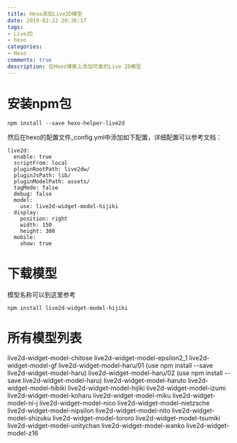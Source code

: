 ```yaml
---
title: Hexo添加Live2D模型
date: 2019-02-22 20:36:17
tags:
- Live2D
- hexo
categories:
- Hexo
comments: true
description: 在Hexo博客上添加可爱的Live 2D模型
---
```

# 安装npm包
```
npm install --save hexo-helper-live2d
```
然后在hexo的配置文件_config.yml中添加如下配置，详细配置可以参考文档：
```
live2d:
  enable: true
  scriptFrom: local
  pluginRootPath: live2dw/
  pluginJsPath: lib/
  pluginModelPath: assets/
  tagMode: false
  debug: false
  model:
    use: live2d-widget-model-hijiki
  display:
    position: right
    width: 150
    height: 300
  mobile:
    show: true
```
# 下载模型
模型名称可以到这里参考

```
npm install live2d-widget-model-hijiki
```
# 所有模型列表
live2d-widget-model-chitose
live2d-widget-model-epsilon2_1
live2d-widget-model-gf
live2d-widget-model-haru/01 (use npm install --save live2d-widget-model-haru)
live2d-widget-model-haru/02 (use npm install --save live2d-widget-model-haru)
live2d-widget-model-haruto
live2d-widget-model-hibiki
live2d-widget-model-hijiki
live2d-widget-model-izumi
live2d-widget-model-koharu
live2d-widget-model-miku
live2d-widget-model-ni-j
live2d-widget-model-nico
live2d-widget-model-nietzsche
live2d-widget-model-nipsilon
live2d-widget-model-nito
live2d-widget-model-shizuku
live2d-widget-model-tororo
live2d-widget-model-tsumiki
live2d-widget-model-unitychan
live2d-widget-model-wanko
live2d-widget-model-z16
